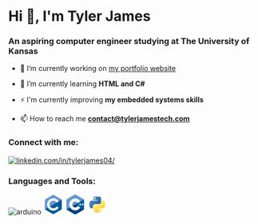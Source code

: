 <h1 align="left">Hi 👋, I'm Tyler James</h1>
<h3 align="left">An aspiring computer engineer studying at The University of Kansas</h3>

- 🔭 I’m currently working on [my portfolio website](https://github.com/Tymjames04/Tymjames04.github.io)

- 🌱 I’m currently learning **HTML and C#**

- ⚡ I'm currently improving **my embedded systems skills**

- 📫 How to reach me **contact@tylerjamestech.com**

<h3 align="left">Connect with me:</h3>
<p align="left">
<a href="https://linkedin.com/in/linkedin.com/in/tylerjames04/" target="blank"><img align="center" src="https://raw.githubusercontent.com/rahuldkjain/github-profile-readme-generator/master/src/images/icons/Social/linked-in-alt.svg" alt="linkedin.com/in/tylerjames04/" height="30" width="40" /></a>
</p>

<h3 align="left">Languages and Tools:</h3>
<p align="left"> <img src="https://cdn.worldvectorlogo.com/logos/arduino-1.svg" alt="arduino" width="40" height="40"/> <img src="https://raw.githubusercontent.com/devicons/devicon/master/icons/c/c-original.svg" alt="c" width="40" height="40"/> <img src="https://raw.githubusercontent.com/devicons/devicon/master/icons/cplusplus/cplusplus-original.svg" alt="cplusplus" width="40" height="40"/> <img src="https://raw.githubusercontent.com/devicons/devicon/master/icons/python/python-original.svg" alt="python" width="40" height="40"/> </p>
